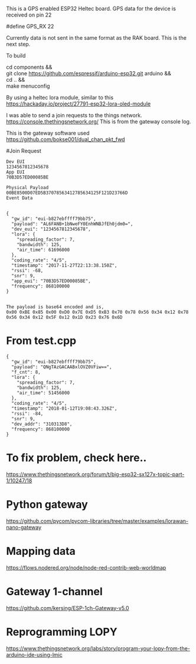 This is a GPS enabled ESP32 Heltec board.
GPS data for the device is received on pin 22

#define GPS_RX 22

Currently data is not sent in the same format as the RAK board.
This is the next step.


To build


cd components && \
git clone https://github.com/espressif/arduino-esp32.git arduino && \
cd .. && \
make menuconfig

By using a heltec lora module, similar to this
https://hackaday.io/project/27791-esp32-lora-oled-module


I was able to send a join requests to the things network.
https://console.thethingsnetwork.org/
This is from the gateway console log.

This is the gateway software used
https://github.com/bokse001/dual_chan_pkt_fwd



#Join Request
```
Dev EUI
1234567812345678
App EUI
70B3D57ED00085BE

Physical Payload
00BE8500D07ED5B37078563412785634125F121D23766D
Event Data


{
  "gw_id": "eui-b827ebffff79bb75",
  "payload": "AL6FANB+1bNweFY0EnhWNBJfEh0jdm0=",
  "dev_eui": "1234567812345678",
  "lora": {
    "spreading_factor": 7,
    "bandwidth": 125,
    "air_time": 61696000
  },
  "coding_rate": "4/5",
  "timestamp": "2017-11-27T22:13:38.150Z",
  "rssi": -68,
  "snr": 9,
  "app_eui": "70B3D57ED00085BE",
  "frequency": 868100000
}


The payload is base64 encoded and is,
0x00 0xBE 0x85 0x00 0xD0 0x7E 0xD5 0xB3 0x70 0x78 0x56 0x34 0x12 0x78 0x56 0x34 0x12 0x5F 0x12 0x1D 0x23 0x76 0x6D
```

# From test.cpp
```
{
  "gw_id": "eui-b827ebffff79bb75",
  "payload": "QNgTAzGACAABxlOVZ0VFiw==",
  "f_cnt": 8,
  "lora": {
    "spreading_factor": 7,
    "bandwidth": 125,
    "air_time": 51456000
  },
  "coding_rate": "4/5",
  "timestamp": "2018-01-12T19:08:43.326Z",
  "rssi": -84,
  "snr": 9,
  "dev_addr": "310313D8",
  "frequency": 868100000
}
```

# To fix problem, check here..

https://www.thethingsnetwork.org/forum/t/big-esp32-sx127x-topic-part-1/10247/18

# Python gateway

https://github.com/pycom/pycom-libraries/tree/master/examples/lorawan-nano-gateway

# Mapping data
https://flows.nodered.org/node/node-red-contrib-web-worldmap

# Gateway 1-channel
https://github.com/kersing/ESP-1ch-Gateway-v5.0


# Reprogramming LOPY
https://www.thethingsnetwork.org/labs/story/program-your-lopy-from-the-arduino-ide-using-lmic